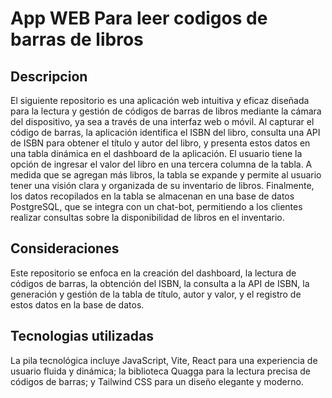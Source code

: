 # App WEB Para leer codigos de barras de libros

## Descripcion
El siguiente repositorio es una aplicación web intuitiva y eficaz diseñada para la lectura y gestión de códigos de barras de libros mediante la cámara del dispositivo, ya sea a través de una interfaz web o móvil. Al capturar el código de barras, la aplicación identifica el ISBN del libro, consulta una API de ISBN para obtener el título y autor del libro, y presenta estos datos en una tabla dinámica en el dashboard de la aplicación. El usuario tiene la opción de ingresar el valor del libro en una tercera columna de la tabla. A medida que se agregan más libros, la tabla se expande y permite al usuario tener una visión clara y organizada de su inventario de libros. Finalmente, los datos recopilados en la tabla se almacenan en una base de datos PostgreSQL, que se integra con un chat-bot, permitiendo a los clientes realizar consultas sobre la disponibilidad de libros en el inventario.

## Consideraciones
Este repositorio se enfoca en la creación del dashboard, la lectura de códigos de barras, la obtención del ISBN, la consulta a la API de ISBN, la generación y gestión de la tabla de título, autor y valor, y el registro de estos datos en la base de datos.

## Tecnologias utilizadas
La pila tecnológica incluye JavaScript, Vite, React para una experiencia de usuario fluida y dinámica; la biblioteca Quagga para la lectura precisa de códigos de barras; y Tailwind CSS para un diseño elegante y moderno.
